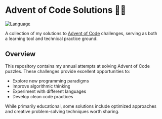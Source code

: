 # Advent of Code Solutions 🎄✨

[![Language](https://img.shields.io/badge/Python-3776AB?logo=python&logoColor=white)](https://python.org)

A collection of my solutions to [Advent of Code](https://adventofcode.com) challenges, serving as both a learning tool and technical practice ground.

## Overview

This repository contains my annual attempts at solving Advent of Code puzzles. These challenges provide excellent opportunities to:
- Explore new programming paradigms
- Improve algorithmic thinking
- Experiment with different languages
- Develop clean code practices

While primarily educational, some solutions include optimized approaches and creative problem-solving techniques worth sharing.

